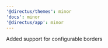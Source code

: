 ```yaml
---
'@directus/themes': minor
'docs': minor
'@directus/app': minor
---
```


Added support for configurable borders
